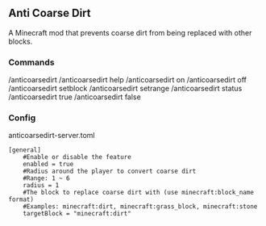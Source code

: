 ## Anti Coarse Dirt

A Minecraft mod that prevents coarse dirt from being replaced with other blocks.

### Commands

/anticoarsedirt
/anticoarsedirt help
/anticoarsedirt on
/anticoarsedirt off
/anticoarsedirt setblock <block>
/anticoarsedirt setrange <radius>
/anticoarsedirt status
/anticoarsedirt true
/anticoarsedirt false

### Config

anticoarsedirt-server.toml
```
[general]
	#Enable or disable the feature
	enabled = true
	#Radius around the player to convert coarse dirt
	#Range: 1 ~ 6
	radius = 1
	#The block to replace coarse dirt with (use minecraft:block_name format)
	#Examples: minecraft:dirt, minecraft:grass_block, minecraft:stone
	targetBlock = "minecraft:dirt"
```